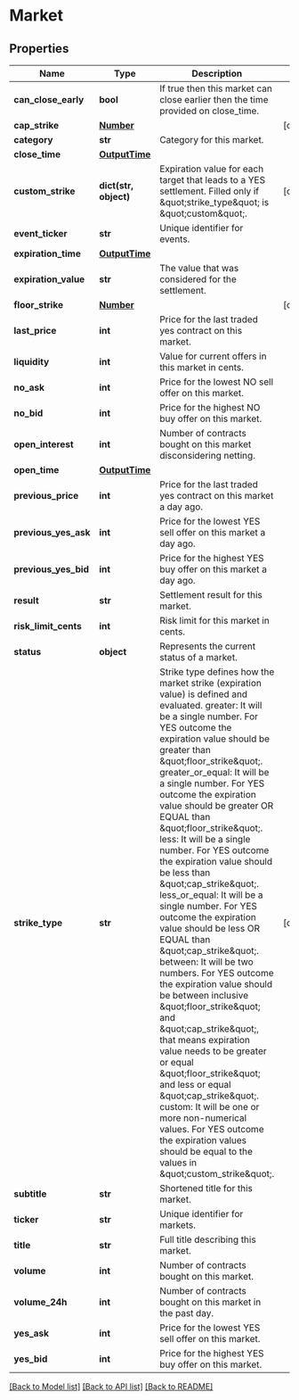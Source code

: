 # Market

## Properties
Name | Type | Description | Notes
------------ | ------------- | ------------- | -------------
**can_close_early** | **bool** | If true then this market can close earlier then the time provided on close_time. | 
**cap_strike** | [**Number**](Number.md) |  | [optional] 
**category** | **str** | Category for this market. | 
**close_time** | [**OutputTime**](OutputTime.md) |  | 
**custom_strike** | **dict(str, object)** | Expiration value for each target that leads to a YES settlement.  Filled only if \&quot;strike_type\&quot; is \&quot;custom\&quot;. | [optional] 
**event_ticker** | **str** | Unique identifier for events. | 
**expiration_time** | [**OutputTime**](OutputTime.md) |  | 
**expiration_value** | **str** | The value that was considered for the settlement. | 
**floor_strike** | [**Number**](Number.md) |  | [optional] 
**last_price** | **int** | Price for the last traded yes contract on this market. | 
**liquidity** | **int** | Value for current offers in this market in cents. | 
**no_ask** | **int** | Price for the lowest NO sell offer on this market. | 
**no_bid** | **int** | Price for the highest NO buy offer on this market. | 
**open_interest** | **int** | Number of contracts bought on this market disconsidering netting. | 
**open_time** | [**OutputTime**](OutputTime.md) |  | 
**previous_price** | **int** | Price for the last traded yes contract on this market a day ago. | 
**previous_yes_ask** | **int** | Price for the lowest YES sell offer on this market a day ago. | 
**previous_yes_bid** | **int** | Price for the highest YES buy offer on this market a day ago. | 
**result** | **str** | Settlement result for this market. | 
**risk_limit_cents** | **int** | Risk limit for this market in cents. | 
**status** | **object** | Represents the current status of a market. | 
**strike_type** | **str** | Strike type defines how the market strike (expiration value) is defined and evaluated.  greater: It will be a single number. For YES outcome the expiration value should be greater than \&quot;floor_strike\&quot;.  greater_or_equal: It will be a single number. For YES outcome the expiration value should be greater OR EQUAL than \&quot;floor_strike\&quot;.  less: It will be a single number. For YES outcome the expiration value should be less than \&quot;cap_strike\&quot;.  less_or_equal: It will be a single number. For YES outcome the expiration value should be less OR EQUAL than \&quot;cap_strike\&quot;.  between: It will be two numbers. For YES outcome the expiration value should be between inclusive \&quot;floor_strike\&quot; and \&quot;cap_strike\&quot;, that means expiration value needs to be greater or equal \&quot;floor_strike\&quot; and less or equal \&quot;cap_strike\&quot;.  custom: It will be one or more non-numerical values. For YES outcome the expiration values should be equal to the values in \&quot;custom_strike\&quot;. | [optional] 
**subtitle** | **str** | Shortened title for this market. | 
**ticker** | **str** | Unique identifier for markets. | 
**title** | **str** | Full title describing this market. | 
**volume** | **int** | Number of contracts bought on this market. | 
**volume_24h** | **int** | Number of contracts bought on this market in the past day. | 
**yes_ask** | **int** | Price for the lowest YES sell offer on this market. | 
**yes_bid** | **int** | Price for the highest YES buy offer on this market. | 

[[Back to Model list]](../README.md#documentation-for-models) [[Back to API list]](../README.md#documentation-for-api-endpoints) [[Back to README]](../README.md)

